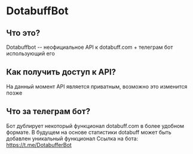 # DotabuffBot
## Что это?
Dotabuffbot -- неофициальное API к dotabuff.com + телеграм бот использующий его
## Как получить доступ к API?
На данный момент API является приватным, возможно это изменится позже
## Что за телеграм бот?
Бот дублирует некоторый функционал dotabuff.com в более удобном формате. В будущем на основе статистики dotabuff может быть добавлен уникальный функционал
Ссылка на бота: https://t.me/DotabufferBot
